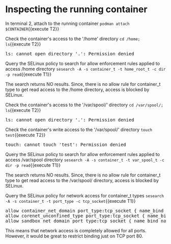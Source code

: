 # Inspecting the running container

In terminal 2, attach to the running container 
`podman attach $CONTAINER`{{execute T2}}

Check the container's access to the '/home' directory
`cd /home; ls`{{execute T2}}

<pre class="file">
ls: cannot open directory '.': Permission denied
</pre>

Query the SELinux policy to search for allow enforcement rules applied to access /home directory
`sesearch -A -s container_t -t home_root_t -c dir -p read`{{execute T1}}

The search returns NO results. Since, there is no allow rule for container_t type to get read access to the /home directory, access 
is blocked by SELinux.

Check the container's access to the '/var/spool/' directory
`cd /var/spool/; ls`{{execute T2}}

<pre class="file">
ls: cannot open directory '.': Permission denied
</pre>

Check the container's write access to the '/var/spool/' directory
`touch test`{{execute T2}}

<pre class="file">
touch: cannot touch 'test': Permission denied
</pre>

Query the SELinux policy to search for allow enforcement rules applied to access /var/spool directory
`sesearch -A -s container_t -t var_spool_t -c dir -p read`{{execute T1}}

The search returns NO results. Since, there is no allow rule for container_t type to get read access to the /var/spool/ directory, access 
is blocked by SELinux.

Query the SELinux policy for network access for container_t types
`sesearch -A -s container_t -t port_type -c tcp_socket`{{execute T1}}

<pre class="file">
allow container_net_domain port_type:tcp_socket { name_bind name_connect recv_msg send_msg };
allow corenet_unconfined_type port_type:tcp_socket { name_bind name_connect recv_msg send_msg };
allow sandbox_net_domain port_type:tcp_socket { name_bind name_connect recv_msg send_msg };
</pre>

This means that network access is completely allowed for all ports. However, it would be great to restrict binding just on TCP port 80.
